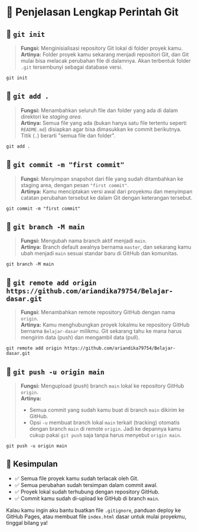 <!DOCTYPE html>
<html lang="id">
<head>
  <meta charset="UTF-8" />
  <meta name="viewport" content="width=device-width, initial-scale=1" />
 
</head>
<body>

  <h1>📘 Penjelasan Lengkap Perintah Git</h1>

  <h2>🔹 <code>git init</code></h2>
  <blockquote>
    <strong>Fungsi:</strong> Menginisialisasi repository Git lokal di folder proyek kamu.<br />
    <strong>Artinya:</strong> Folder proyek kamu sekarang menjadi repositori Git, dan Git mulai bisa melacak perubahan file di dalamnya. Akan terbentuk folder <code>.git</code> tersembunyi sebagai database versi.
  </blockquote>

  <pre><code>git init</code></pre>

  <h2>🔹 <code>git add .</code></h2>
  <blockquote>
    <strong>Fungsi:</strong> Menambahkan seluruh file dan folder yang ada di dalam direktori ke <em>staging area</em>.<br />
    <strong>Artinya:</strong> Semua file yang ada (bukan hanya satu file tertentu seperti <code>README.md</code>) disiapkan agar bisa dimasukkan ke commit berikutnya. Titik (<code>.</code>) berarti "semua file dan folder".
  </blockquote>

  <pre><code>git add .</code></pre>

  <h2>🔹 <code>git commit -m "first commit"</code></h2>
  <blockquote>
    <strong>Fungsi:</strong> Menyimpan snapshot dari file yang sudah ditambahkan ke staging area, dengan pesan <code>"first commit"</code>.<br />
    <strong>Artinya:</strong> Kamu menciptakan versi awal dari proyekmu dan menyimpan catatan perubahan tersebut ke dalam Git dengan keterangan tersebut.
  </blockquote>

  <pre><code>git commit -m "first commit"</code></pre>

  <h2>🔹 <code>git branch -M main</code></h2>
  <blockquote>
    <strong>Fungsi:</strong> Mengubah nama branch aktif menjadi <code>main</code>.<br />
    <strong>Artinya:</strong> Branch default awalnya bernama <code>master</code>, dan sekarang kamu ubah menjadi <code>main</code> sesuai standar baru di GitHub dan komunitas.
  </blockquote>

  <pre><code>git branch -M main</code></pre>

  <h2>🔹 <code>git remote add origin https://github.com/ariandika79754/Belajar-dasar.git</code></h2>
  <blockquote>
    <strong>Fungsi:</strong> Menambahkan remote repository GitHub dengan nama <code>origin</code>.<br />
    <strong>Artinya:</strong> Kamu menghubungkan proyek lokalmu ke repository GitHub bernama <code>Belajar-dasar</code> milikmu. Git sekarang tahu ke mana harus mengirim data (push) dan mengambil data (pull).
  </blockquote>

  <pre><code>git remote add origin https://github.com/ariandika79754/Belajar-dasar.git</code></pre>

  <h2>🔹 <code>git push -u origin main</code></h2>
  <blockquote>
    <strong>Fungsi:</strong> Mengupload (<em>push</em>) branch <code>main</code> lokal ke repository GitHub <code>origin</code>.<br />
    <strong>Artinya:</strong>
    <ul>
      <li>Semua commit yang sudah kamu buat di branch <code>main</code> dikirim ke GitHub.</li>
      <li>Opsi <code>-u</code> membuat branch lokal <code>main</code> terkait (tracking) otomatis dengan branch <code>main</code> di remote <code>origin</code>. Jadi ke depannya kamu cukup pakai <code>git push</code> saja tanpa harus menyebut <code>origin main</code>.</li>
    </ul>
  </blockquote>

  <pre><code>git push -u origin main</code></pre>

  <h2>🧠 Kesimpulan</h2>
  <ul>
    <li>✅ Semua file proyek kamu sudah <span class="highlight">terlacak oleh Git</span>.</li>
    <li>✅ Semua perubahan sudah <span class="highlight">tersimpan dalam commit awal</span>.</li>
    <li>✅ Proyek lokal sudah <span class="highlight">terhubung dengan repository GitHub</span>.</li>
    <li>✅ Commit kamu sudah <span class="highlight">di-upload ke GitHub di branch <code>main</code></span>.</li>
  </ul>

  <p>Kalau kamu ingin aku bantu buatkan file <code>.gitignore</code>, panduan deploy ke GitHub Pages, atau membuat file <code>index.html</code> dasar untuk mulai proyekmu, tinggal bilang ya!</p>

</body>
</html>

